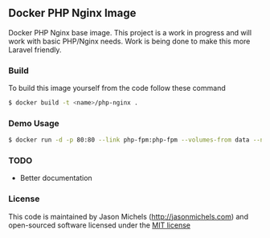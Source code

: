 ## Docker PHP Nginx Image
Docker PHP Nginx base image.  This project is a work in progress and will work with basic PHP/Nginx needs.  Work is being done to make this more Laravel friendly.

### Build
To build this image yourself from the code follow these command
```sh
$ docker build -t <name>/php-nginx .
```

### Demo Usage
```sh
$ docker run -d -p 80:80 --link php-fpm:php-fpm --volumes-from data --name php-nginx <name>/nginx
```

### TODO
- Better documentation

### License
This code is maintained by Jason Michels (http://jasonmichels.com) and open-sourced software licensed under the [MIT license](http://opensource.org/licenses/MIT)